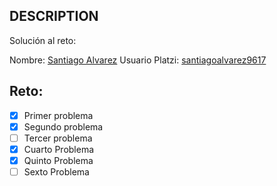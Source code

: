 ## DESCRIPTION

Solución al reto:

Nombre: [Santiago Alvarez](https://github.com/salvarez96)
Usuario Platzi: [santiagoalvarez9617](https://platzi.com/p/santiagoalvarez9617/)

## Reto:

- [X] Primer problema
- [X] Segundo problema
- [ ] Tercer problema
- [X] Cuarto Problema
- [X] Quinto Problema
- [ ] Sexto Problema
